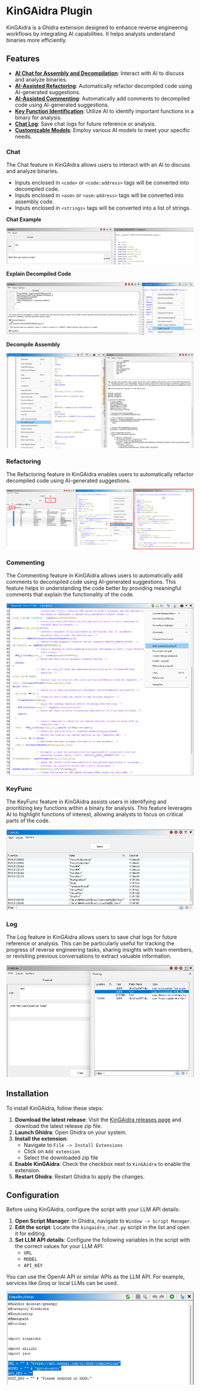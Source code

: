 # KinGAidra Plugin

KinGAidra is a Ghidra extension designed to enhance reverse engineering workflows by integrating AI capabilities. It helps analysts understand binaries more efficiently.

## Features
- [**AI Chat for Assembly and Decompilation**](#Chat): Interact with AI to discuss and analyze binaries.
- [**AI-Assisted Refactoring**](#Refactoring): Automatically refactor decompiled code using AI-generated suggestions.
- [**AI-Assisted Commenting**](#Commenting): Automatically add comments to decompiled code using AI-generated suggestions.
- [**Key Function Identification**](#KeyFunc): Utilize AI to identify important functions in a binary for analysis.
- [**Chat Log**](#Log): Save chat logs for future reference or analysis.
- [**Customizable Models**](#Configuration): Employ various AI models to meet your specific needs.


### Chat

The Chat feature in KinGAidra allows users to interact with an AI to discuss and analyze binaries.

- Inputs enclosed in `<code>` or `<code:address>` tags will be converted into decompiled code.
- Inputs enclosed in `<asm>` or `<asm:address>` tags will be converted into assembly code.
- Inputs enclosed in `<strings>` tags will be converted into a list of strings.

**Chat Example**

![](./img/test_chat.png)

**Explain Decompiled Code**

![](./img/explain.png)

**Decompile Assembly**

![](./img/decom_asm.png)

### Refactoring

The Refactoring feature in KinGAidra enables users to automatically refactor decompiled code using AI-generated suggestions.

![](./img/refactor.png)

### Commenting

The Commenting feature in KinGAidra allows users to automatically add comments to decompiled code using AI-generated suggestions. This feature helps in understanding the code better by providing meaningful comments that explain the functionality of the code.

![](./img/comment.png)

### KeyFunc

The KeyFunc feature in KinGAidra assists users in identifying and prioritizing key functions within a binary for analysis. This feature leverages AI to highlight functions of interest, allowing analysts to focus on critical parts of the code.

![](./img/keyfunc.png)

### Log

The Log feature in KinGAidra allows users to save chat logs for future reference or analysis. This can be particularly useful for tracking the progress of reverse engineering tasks, sharing insights with team members, or revisiting previous conversations to extract valuable information.

![](./img/log.png)


## Installation

To install KinGAidra, follow these steps:

1. **Download the latest release**: Visit the [KinGAidra releases page](https://github.com/mooncat-greenpy/KinGAidra/releases) and download the latest release zip file.
2. **Launch Ghidra**: Open Ghidra on your system.
3. **Install the extension**:
   - Navigate to `File -> Install Extensions`
   - Click on `Add extension`
   - Select the downloaded zip file
4. **Enable KinGAidra**: Check the checkbox next to `KinGAidra` to enable the extension.
5. **Restart Ghidra**: Restart Ghidra to apply the changes.


## Configuration

Before using KinGAidra, configure the script with your LLM API details:

1. **Open Script Manager**: In Ghidra, navigate to `Window -> Script Manager`.
2. **Edit the script**: Locate the `kingaidra_chat.py` script in the list and open it for editing.
3. **Set LLM API details**: Configure the following variables in the script with the correct values for your LLM API:
   - `URL`
   - `MODEL`
   - `API_KEY`

You can use the OpenAI API or similar APIs as the LLM API. For example, services like Groq or local LLMs can be used.

![](./img/conf.png)
